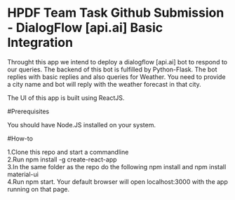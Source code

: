 # HPDF Team Task Github Submission - DialogFlow [api.ai] Basic Integration


Throught this app we intend to deploy a dialogflow [api.ai] bot to respond to our queries. The backend of this bot is fulfilled by Python-Flask. The bot replies with basic replies and also queries for Weather. You need to provide a city name and bot will reply with the weather forecast in that city.

The UI of this app is built using ReactJS.


#Prerequisites

You should have Node.JS installed on your system. 

#How-to

1.Clone this repo and start a commandline <br>
2.Run npm install -g create-react-app <br> 
3.In the same folder as the repo do the following npm install and npm install material-ui <br>
4.Run npm start. Your default browser will open localhost:3000 with the app running on that page.
